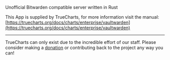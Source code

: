 Unofficial Bitwarden compatible server written in Rust

This App is supplied by TrueCharts, for more information visit the manual: [https://truecharts.org/docs/charts/enterprise/vaultwarden](https://truecharts.org/docs/charts/enterprise/vaultwarden)

---

TrueCharts can only exist due to the incredible effort of our staff.
Please consider making a [donation](https://truecharts.org/docs/about/sponsor) or contributing back to the project any way you can!
